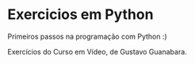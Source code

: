 # Exercicios em Python
 Primeiros passos na programação com Python :)

 Exercícios do Curso em Vídeo, de Gustavo Guanabara.
